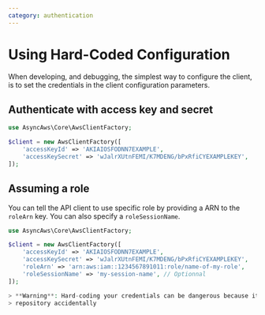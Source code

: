 ```yaml
---
category: authentication
---
```


# Using Hard-Coded Configuration

When developing, and debugging, the simplest way to configure the client, is to set the credentials in the
client configuration parameters.

## Authenticate with access key and secret

```php
use AsyncAws\Core\AwsClientFactory;

$client = new AwsClientFactory([
    'accessKeyId' => 'AKIAIOSFODNN7EXAMPLE',
    'accessKeySecret' => 'wJalrXUtnFEMI/K7MDENG/bPxRfiCYEXAMPLEKEY',
]);
```

## Assuming a role

You can tell the API client to use specific role by providing a ARN to 
the `roleArn` key. You can also specify a `roleSessionName`.

```php
use AsyncAws\Core\AwsClientFactory;

$client = new AwsClientFactory([
    'accessKeyId' => 'AKIAIOSFODNN7EXAMPLE',
    'accessKeySecret' => 'wJalrXUtnFEMI/K7MDENG/bPxRfiCYEXAMPLEKEY',
    'roleArn' => 'arn:aws:iam::1234567891011:role/name-of-my-role',
    'roleSessionName' => 'my-session-name', // Optionnal
]);

> **Warning**: Hard-coding your credentials can be dangerous because it’s easy to commit your credentials into an SCM
> repository accidentally
